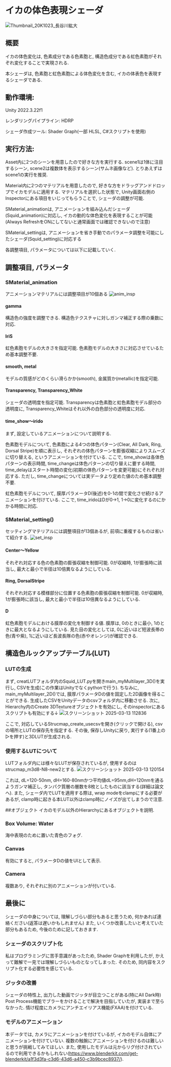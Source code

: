 # イカの体色表現シェーダ
![Thumbnail_20K1023_長谷川紘大](https://github.com/user-attachments/assets/b8a0c500-24b2-44af-823b-4783752e251c)

## 概要
イカの体色変化は, 色素成分である色素胞と, 構造色成分である虹色素胞がそれぞれ変化することで実現される. 

本シェーダは, 色素胞と虹色素胞による体色変化を含む, イカの体表色を表現するシェーダである. 

## 動作環境:
Unity 2022.3.22f1

レンダリングパイプライン: HDRP

シェーダ作成ツール: Shader Graph(一部 HLSL, C#スクリプトを使用)

## 実行方法:
Asset内に2つのシーンを用意したので好きな方を実行する.
scene1は1体に注目するシーン, scene2は複数体を表示するシーン(サムネ画像など). とりあえずはscene1の実行を推奨.

Material内に2つのマテリアルを用意したので, 好きな方をドラッグアンドドロップでイカモデルに適用する. 
マテリアルを選択した状態で, Unity画面右側のInspectorにある項目をいじってもらうことで, シェーダの調整が可能. 

SMaterial_animationは, アニメーションを組み込んだシェーダ(Squid_animation)に対応し, イカの動的な体色変化を表現することが可能(Always RefreshをONにしてないと通常画面では確認できないので注意)

SMaterial_settingは, アニメーションを省き手動でのパラメータ調整を可能にしたシェーダ(Squid_setting)に対応する

各調整項目, パラメータについては以下に記載していく. 

## 調整項目, パラメータ
### SMaterial_animation
 アニメーションマテリアルには調整項目が10個ある
![anim_insp](https://github.com/user-attachments/assets/6b89e99b-4023-4838-8f32-2ba8614cf669)

#### gamma
構造色の強度を調整できる. 
構造色テクスチャに対しガンマ補正する際の乗数に対応. 
#### IriS
虹色素胞モデルの大きさを指定可能. 
色素胞モデルの大きさに対応させているため基本調整不要. 
#### smooth, metal
モデルの質感がどのくらい滑らかか(smooth), 金属質か(metallic)を指定可能. 
#### Transparency, Transparency_White
シェーダの透明度を指定可能. 
Transparencyは色素胞と虹色素胞モデル部分の透明度に, Transparency_Whiteはそれ以外の白色部分の透明度に対応. 
#### time_show～irido
まず, 設定しているアニメーションについて説明する. 

色素胞モデルについて, 色素胞による4つの体色パターン(Clear, All Dark, Ring, Dorsal Stripe)を順に表示し, それぞれの体色パターンを膨張収縮によりスムーズに切り替える, というアニメーションを付けている. 
ここで, time_showは各体色パターンの表示時間, time_changeは体色パターンの切り替えに要する時間, time_delayはスタート時間の変化(初期の体色パターンを変更可能)にそれぞれ対応する. 
ただし, time_changeについては実データより定めた値のため基本調整不要. 

虹色素胞モデルについて, 膜厚パラメータD(後述)を0-1の間で変化させ続けるアニメーションを付けている. 
ここで, time_iridoはDが0→1, 1→0に変化するのにかかる時間に対応. 

### SMaterial_setting()
セッティングマテリアルには調整項目が13個あるが, 前項に重複するものは省いて紹介する. 
![set_insp](https://github.com/user-attachments/assets/e0628276-dcfd-4b37-b199-c24f34158ebe)

#### Center～Yellow
それぞれ対応する色の色素胞の膨張収縮を制御可能. 
0が収縮時, 1が膨張時に該当し, 最大と最小で半径は10倍異なるようにしている. 
#### Ring, DorsalStripe
それぞれ対応する模様部分に位置する色素胞の膨張収縮を制御可能. 
0が収縮時, 1が膨張時に該当し, 最大と最小で半径は10倍異なるようにしている. 
#### D
虹色素胞モデルにおける膜厚の変化を制御する値. 
膜厚は, 0のときに最小, 1のときに最大となるようにしている. 
見た目の変化としては, 0に近いほど短波長帯の色(青や紫), 1に近いほど長波長隊の色(赤やオレンジ)が確認できる. 

## 構造色ルックアップテーブル(LUT)
### LUTの生成
まず, creatLUTフォルダ内のSquid_LUT.pyを開きmain_myMultilayer_3D()を実行し, CSVを生成(この作業はUnityでなくpythonで行う). 
ちなみに, main_myMultilayer_2D()では, 膜厚パラメータDの値を固定した2D画像を得ることができる. 
生成したCSVをUnityデータのcsvフォルダ内に移動させる. 
 次に, Hierarchy内のCreate 3DTextureオブジェクトを有効にし, そのinspectorにあるスクリプトも有効にする↓
![スクリーンショット 2025-03-13 112836](https://github.com/user-attachments/assets/279e95c6-2a67-489e-8e25-93ca7a28fcc2)

ここで, 対応しているStrucmap_create_usecsvを開き(クリックで開ける), csvの場所とLUTの保存先を指定する. 
その後, 保存しUnityに戻り, 実行する(1番上の▷を押す)と3DLUTが生成される. 

### 使用するLUTについて
 LUTフォルダ内には様々なLUTが保存されているが, 使用するのはstrucmap_m3d8-N8-new2とする. 
 ![スクリーンショット 2025-03-13 120154](https://github.com/user-attachments/assets/bd5583a8-b73f-4590-8d03-20d567074be5)
 
これは, dL=120-50nm, dH=160-80nmかつ平均値dL=95nm,dH=120nmを通るようガンマ補正し, タンパク質層の層数を8枚としたものに該当する(詳細は論文へ). 
また, シェーダ内でLUTを適用する際は, wrap modeをclampにする必要があるが, clamp時に起きる本LUT以外はclamp時にノイズが出てしまうので注意. 

##オブジェクト
イカのモデル以外のHierarchyにあるオブジェクトを説明. 

### Box Volume: Water
海中表現のために置いた青色のフォグ. 
### Canvas
有効にすると, パラメータDの値をUIとして表示. 
### Camera
複数あり, それぞれに別のアニメーションが付いている. 

## 最後に
シェーダの中身については, 理解しづらい部分もあると思うため, 何かあれば連絡ください(返答は遅いかもしれません)
また, いくつか改善したいと考えていた部分もあるため, 今後のために記しておきます. 
### シェーダのスクリプト化
私はプログラミングに苦手意識があったため, Shader Graphを利用したが, かえって難解で一見では理解しづらいものとなってしまった. 
そのため, 同内容をスクリプト化する必要性を感じている. 

### ジッタの改善
シェーダの特性上, 出力した動画でジッタが目立つことがある(特にAll Dark時)
Post Process機能でブラーをかけることで解決を目指していたが, 実装まで至らなかった. 
情け程度にカメラにアンチエイリアス機能(FXAA)を付けている. 

### モデルのアニメーション
本データでは, カメラにアニメーションを付けているが, イカのモデル自体にアニメーションを付けていない. 
複数の触腕にアニメーションを付けるのは難しいと思うが挑戦してみてほしい. 
また, 使用したモデルは元からリグ付けされているので利用できるかもしれない(https://www.blenderkit.com/get-blenderkit/a1f3d3fa-c3d6-43d6-a450-c3b9bcec8937/). 

